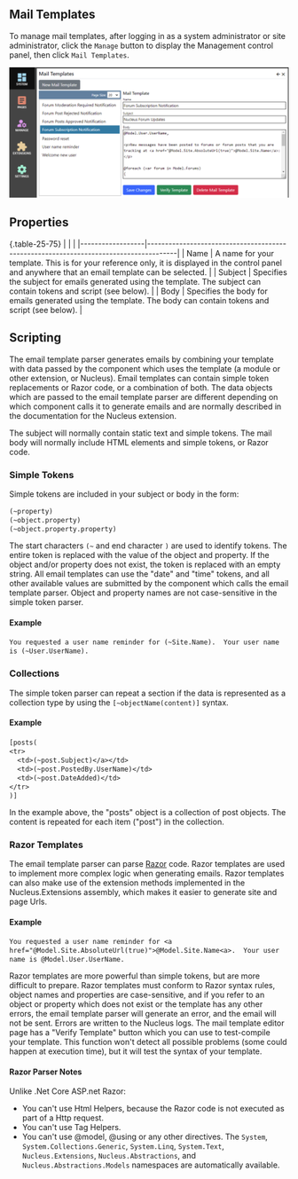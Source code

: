 ## Mail Templates
To manage mail templates, after logging in as a system administrator or site administrator, click the `Manage` button to display the Management control panel, then click `Mail Templates`. 

![Mail Templates](Mail-Templates.png)

## Properties

{.table-25-75}
|                  |                                                                                      |
|------------------|--------------------------------------------------------------------------------------|
| Name             | A name for your template.  This is for your reference only, it is displayed in the control panel and anywhere that an email template can be selected.  |
| Subject          | Specifies the subject for emails generated using the template.  The subject can contain tokens and script (see below).  |
| Body             | Specifies the body for emails generated using the template.  The body can contain tokens and script (see below).  |

## Scripting
The email template parser generates emails by combining your template with data passed by the component which uses the template (a module or other extension, or Nucleus).  Email 
templates can contain simple token replacements or Razor code, or a combination of both.  The data objects which are passed to the email template parser are different depending on 
which component calls it to generate emails and are normally described in the documentation for the Nucleus extension.

The subject will normally contain static text and simple tokens.  The mail body will normally include HTML elements and simple tokens, or Razor code.

### Simple Tokens
Simple tokens are included in your subject or body in the form:

```
(~property)
(~object.property)
(~object.property.property)
```

The start characters `(~` and end character `)` are used to identify tokens.  The entire token is replaced with the value of the object and property.  If the object and/or property 
does not exist, the token is replaced with an empty string.  All email templates can use the "date" and "time" tokens, and all other available values are submitted by the component which 
calls the email template parser.  Object and property names are not case-sensitive in the simple token parser.

#### Example
```
You requested a user name reminder for (~Site.Name).  Your user name is (~User.UserName).
```

### Collections
The simple token parser can repeat a section if the data is represented as a collection type by using the `[~objectName(content)]` syntax.

#### Example
```
[posts(
<tr>
  <td>(~post.Subject)</a></td>
  <td>(~post.PostedBy.UserName)</td>
  <td>(~post.DateAdded)</td>
</tr>
)]
```

In the example above, the "posts" object is a collection of post objects.  The content is repeated for each item ("post") in the collection.

### Razor Templates
The email template parser can parse [Razor](https://docs.microsoft.com/en-us/aspnet/core/mvc/views/razor) code.  Razor templates are used to implement more complex logic when generating emails.  Razor templates can also 
make use of the extension methods implemented in the Nucleus.Extensions assembly, which makes it easier to generate site and page Urls.

#### Example
```
You requested a user name reminder for <a href="@Model.Site.AbsoluteUrl(true)">@Model.Site.Name<a>.  Your user name is @Model.User.UserName.
```

Razor templates are more powerful than simple tokens, but are more difficult to prepare.  Razor templates must conform to Razor syntax rules, object names and 
properties are case-sensitive, and if you refer to an object or property which does not exist or the template has any other errors, the email template parser will generate 
an error, and the email will not be sent.  Errors are written to the Nucleus logs.  The mail template editor page has a "Verify Template" button which you can use to 
test-compile your template.  This function won't detect all possible problems (some could happen at execution time), but it will test the syntax of your template.

#### Razor Parser Notes
Unlike .Net Core ASP.net Razor:
- You can't use Html Helpers, because the Razor code is not executed as part of a Http request.
- You can't use Tag Helpers.
- You can't use @model, @using or any other directives.  The `System`, `System.Collections.Generic`, `System.Linq`, `System.Text`, 
`Nucleus.Extensions`, `Nucleus.Abstractions`, and `Nucleus.Abstractions.Models` namespaces are automatically available.

